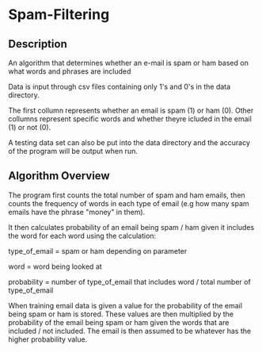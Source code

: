 # Spam-Filtering
## Description
An algorithm that determines whether an e-mail is spam or ham based on what words and phrases are included

Data is input through csv files containing only 1's and 0's in the data directory.

The first collumn represents whether an email is spam (1) or ham (0). Other collumns represent specific words and whether theyre icluded in the email (1) or not (0).

A testing data set can also be put into the data directory and the accuracy of the program will be output when run.

## Algorithm Overview
The program first counts the total number of spam and ham emails, then counts the frequency of words in each type of email (e.g how many spam emails have the phrase "money" in them).

It then calculates probability of an email being spam / ham given it includes the word for each word using the calculation:

type_of_email = spam or ham depending on parameter

word          = word being looked at

probability   = number of type_of_email that includes word / total number of type_of_email

When training email data is given a value for the probability of the email being spam or ham is stored. These values are then multiplied by the probability of the  email being spam or ham given the words that are included / not included.
The email is then assumed to be whatever has the higher probability value.
